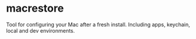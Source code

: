# macrestore
Tool for configuring your Mac after a fresh install. Including apps, keychain, local and dev environments.
